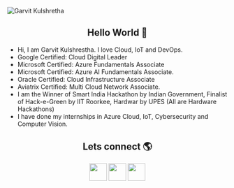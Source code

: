 ![Garvit Kulshretha](https://github.com/Garvitkul/Garvitkul/assets/83578615/f42f4863-ffbb-49f8-b0b9-216279ebf85a)

<h2 align="center"> Hello World 👋 </h2>

- Hi, I am Garvit Kulshrestha. I love Cloud, IoT and DevOps.
- Google Certified: Cloud Digital Leader
- Microsoft Certified: Azure Fundamentals Associate
- Microsoft Certified: Azure AI Fundamentals Associate.
- Oracle Certified: Cloud Infrastructure Associate
- Aviatrix Certified: Multi Cloud Network Associate.
- I am the Winner of Smart India Hackathon by Indian Government, Finalist of Hack-e-Green by IIT Roorkee, Hardwar by UPES (All are Hardware Hackathons)
- I have done my internships in Azure Cloud, IoT, Cybersecurity and Computer Vision.

 <h2 align="center">Lets connect 🌎</h2>
 
   <p align="center">
    <a href="https://www.linkedin.com/in/garvit-kulshrestha/" alt="Linkedin"><img src="https://img.icons8.com/doodle/48/000000/linkedin--v2.png" width="40"  height="40"/></a>
<!--    <img src="https://raw.githubusercontent.com/jayehernandez/jayehernandez/3f5402efef9a0ae89211a6e04609558e862ca616/readme/linkedin-fill.svg"> -->
    <a href="https://www.instagram.com/garvit_kulshrestha/" alt="Instagram"><img src="https://img.icons8.com/doodle/50/000000/instagram-new.png" width="40"  height="40"/></a>
<!--   <a href="https://medium.com/@iivday21" alt="Medium"><img src="https://img.icons8.com/color/48/000000/medium-monogram.png" width="40"  height="40"/></a> -->
    <a href="mailto:garvitindian@gmail.com" alt="Contact me"><img src="https://img.icons8.com/doodle/48/000000/apple-mail.png" width="40"  height="40"/></a>
<!--    <img src="https://raw.githubusercontent.com/jayehernandez/jayehernandez/3f5402efef9a0ae89211a6e04609558e862ca616/readme/mail-fill.svg"> -->
    
  </p>

